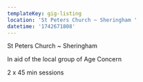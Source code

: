 ```yaml
---
templateKey: gig-listing
location: 'St Peters Church ~ Sheringham '
datetime: '1742671808'
---
```

St Peters Church ~ Sheringham 

I﻿n aid of the local group of Age Concern

2﻿ x 45 min sessions